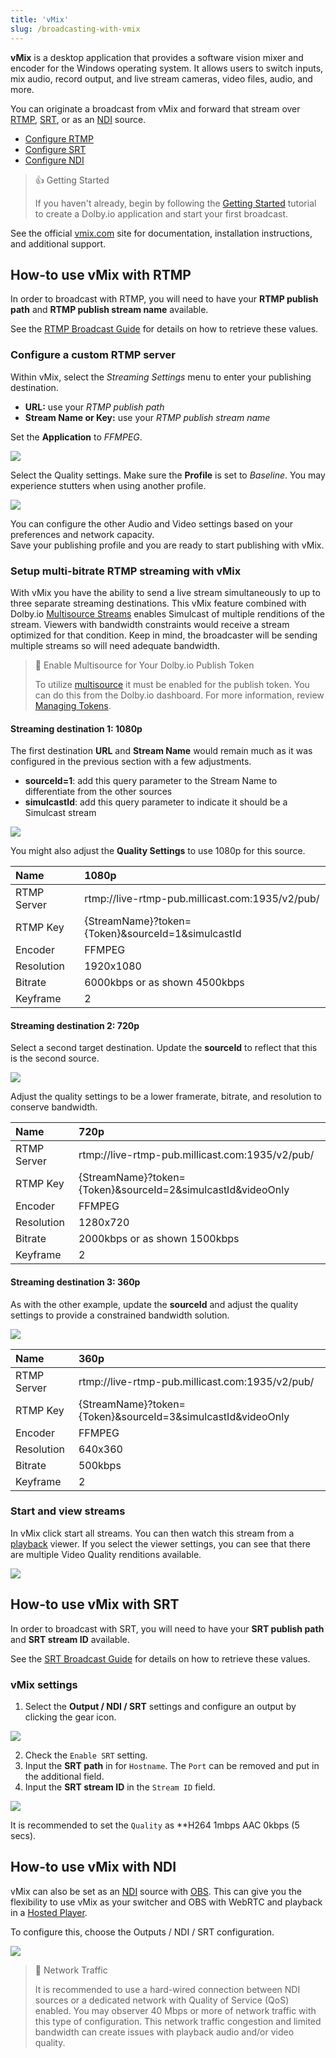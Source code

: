 ```yaml
---
title: 'vMix'
slug: /broadcasting-with-vmix
---
```


**vMix** is a desktop application that provides a software vision mixer and encoder for the Windows operating system. It allows users to switch inputs, mix audio, record output, and live stream cameras, video files, audio, and more.

You can originate a broadcast from vMix and forward that stream over [RTMP](/millicast/broadcast/using-rtmp-and-rtmps.mdx), [SRT](/millicast/broadcast/using-srt.mdx), or as an [NDI](/millicast/broadcast/using-ndi.md) source.

- [Configure RTMP](/millicast/software-encoders/broadcasting-with-vmix.md#how-to-use-vmix-with-rtmp)
- [Configure SRT](/millicast/software-encoders/broadcasting-with-vmix.md#how-to-use-vmix-with-srt)
- [Configure NDI](/millicast/software-encoders/broadcasting-with-vmix.md#how-to-use-vmix-with-ndi)

> 👍 Getting Started
>
> If you haven't already, begin by following the [Getting Started](/millicast/getting-started/index.mdx) tutorial to create a Dolby.io application and start your first broadcast.

See the official [vmix.com](https://vmix.com) site for documentation, installation instructions, and additional support.

## How-to use vMix with RTMP

In order to broadcast with RTMP, you will need to have your **RTMP publish path** and **RTMP publish stream name** available.

See the [RTMP Broadcast Guide](/millicast/broadcast/using-rtmp-and-rtmps.mdx#how-to-find-your-rtmp-publish-url) for details on how to retrieve these values.

### Configure a custom RTMP server

Within vMix, select the _Streaming Settings_ menu to enter your publishing destination.

- **URL:** use your _RTMP publish path_
- **Stream Name or Key:** use your _RTMP publish stream name_

Set the **Application** to _FFMPEG_.

![](../assets/img/vMix_RTMP_settings.png)

Select the Quality settings. Make sure the **Profile** is set to _Baseline_. You may experience stutters when using another profile.

![](../assets/img/vMix2.png)

You can configure the other Audio and Video settings based on your preferences and network capacity.  
Save your publishing profile and you are ready to start publishing with vMix.

### Setup multi-bitrate RTMP streaming with vMix

With vMix you have the ability to send a live stream simultaneously to up to three separate streaming destinations. This vMix feature combined with Dolby.io [Multisource Streams](/millicast/broadcast/multi-source-broadcasting.mdx) enables Simulcast of multiple renditions of the stream. Viewers with bandwidth constraints would receive a stream optimized for that condition. Keep in mind, the broadcaster will be sending multiple streams so will need adequate bandwidth.

> 📘 Enable Multisource for Your Dolby.io Publish Token
>
> To utilize [multisource](/millicast/broadcast/multi-source-broadcasting.mdx) it must be enabled for the publish token. You can do this from the Dolby.io dashboard. For more information, review [Managing Tokens](/millicast/streaming-dashboard/managing-your-tokens.md).

#### Streaming destination 1: 1080p

The first destination **URL** and **Stream Name** would remain much as it was configured in the previous section with a few adjustments.

- **sourceId=1**: add this query parameter to the Stream Name to differentiate from the other sources
- **simulcastId**: add this query parameter to indicate it should be a Simulcast stream

![](../assets/img/vMixMBR1.png)

You might also adjust the **Quality Settings** to use 1080p for this source.

| Name        | 1080p                                                 |
| :---------- | :---------------------------------------------------- |
| RTMP Server | rtmp://live-rtmp-pub.millicast.com:1935/v2/pub/       |
| RTMP Key    | \{StreamName\}?token=\{Token\}&sourceId=1&simulcastId |
| Encoder     | FFMPEG                                                |
| Resolution  | 1920x1080                                             |
| Bitrate     | 6000kbps or as shown 4500kbps                         |
| Keyframe    | 2                                                     |

#### Streaming destination 2: 720p

Select a second target destination. Update the **sourceId** to reflect that this is the second source.

![](../assets/img/vMixMBR2.png)

Adjust the quality settings to be a lower framerate, bitrate, and resolution to conserve bandwidth.

| Name        | 720p                                                            |
| :---------- | :-------------------------------------------------------------- |
| RTMP Server | rtmp://live-rtmp-pub.millicast.com:1935/v2/pub/                 |
| RTMP Key    | \{StreamName\}?token=\{Token\}&sourceId=2&simulcastId&videoOnly |
| Encoder     | FFMPEG                                                          |
| Resolution  | 1280x720                                                        |
| Bitrate     | 2000kbps or as shown 1500kbps                                   |
| Keyframe    | 2                                                               |

#### Streaming destination 3: 360p

As with the other example, update the **sourceId** and adjust the quality settings to provide a constrained bandwidth solution.

![](../assets/img/vMixMBR3.png)

| Name        | 360p                                                            |
| :---------- | :-------------------------------------------------------------- |
| RTMP Server | rtmp://live-rtmp-pub.millicast.com:1935/v2/pub/                 |
| RTMP Key    | \{StreamName\}?token=\{Token\}&sourceId=3&simulcastId&videoOnly |
| Encoder     | FFMPEG                                                          |
| Resolution  | 640x360                                                         |
| Bitrate     | 500kbps                                                         |
| Keyframe    | 2                                                               |

### Start and view streams

In vMix click start all streams. You can then watch this stream from a [playback](/millicast/playback/index.mdx) viewer. If you select the viewer settings, you can see that there are multiple Video Quality renditions available.

![](../assets/img/vMixABR4.png)

## How-to use vMix with SRT

In order to broadcast with SRT, you will need to have your **SRT publish path** and **SRT stream ID** available.

See the [SRT Broadcast Guide](/millicast/broadcast/using-srt.mdx) for details on how to retrieve these values.

### vMix settings

1. Select the **Output / NDI / SRT** settings and configure an output by clicking the gear icon.

![](../assets/img/vmix-srt-settings.png)

2. Check the `Enable SRT` setting.
3. Input the **SRT path** in for `Hostname`. The `Port` can be removed and put in the additional field.
4. Input the **SRT stream ID** in the `Stream ID` field.

![](../assets/img/vmix-srt-settings-paths.png)

It is recommended to set the `Quality` as \*\*H264 1mbps AAC 0kbps (5 secs).

## How-to use vMix with NDI

vMix can also be set as an [NDI](/millicast/broadcast/using-ndi.md) source with [OBS](/millicast/software-encoders/using-obs.md). This can give you the flexibility to use vMix as your switcher and OBS with WebRTC and playback in a [Hosted Player](/millicast/playback/hosted-viewer.md).

To configure this, choose the Outputs / NDI / SRT configuration.

![](../assets/img/vMix_NDI.png)

> 🚧 Network Traffic
>
> It is recommended to use a hard-wired connection between NDI sources or a dedicated network with Quality of Service (QoS) enabled. You may observer 40 Mbps or more of network traffic with this type of configuration. This network traffic congestion and limited bandwidth can create issues with playback audio and/or video quality.
